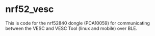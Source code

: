 # nrf52_vesc

This is code for the nrf52840 dongle (PCA10059) for communicating between the VESC and VESC Tool (linux and mobile) over BLE. 

